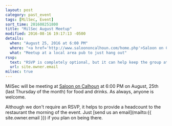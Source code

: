 ```yaml
---
layout: post
category: past_event
tags: [MilSec, Event]
sort_time: 201608251800
title: "MilSec August Meetup"
modified: 2016-08-16 19:17:13 -0500
details:
  when: "August 25, 2016 at 6:00 PM"
  where: "<a href='http://www.saloononcalhoun.com/home.php'>Saloon on Calhoun</a>"
  what: "Meetup at a local area pub to just hang out"
rsvp:
  text: "RSVP is completely optional, but it can help keep the group at the same table"
  url: site.owner.email
milsec: true
---
```

MilSec will be meeting at [Saloon on Calhoun](http://www.saloononcalhoun.com/home.php) at 6:00 PM on August, 25th (last Thursday of the month) for food and drinks. As always, anyone is welcome.

Although we don't require an RSVP, it helps to provide a headcount to the restaurant the morning of the event. Just [send us an email](mailto:{{ site.owner.email }}) if you plan on being there.

